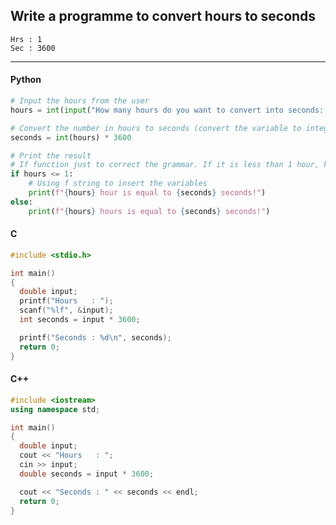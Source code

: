 ## Write a programme to convert hours to seconds

```
Hrs : 1
Sec : 3600
```

---

<CodeBlock slots="heading, code" repeat="3" languages="Python, C, C++" />

#### Python

```python
# Input the hours from the user
hours = int(input("How many hours do you want to convert into seconds: "))

# Convert the number in hours to seconds (convert the variable to integer because input gets input as string by default)
seconds = int(hours) * 3600

# Print the result
# If function just to correct the grammar. If it is less than 1 hour, keep it singular, else turn into plural.
if hours <= 1:
    # Using f string to insert the variables
    print(f"{hours} hour is equal to {seconds} seconds!")
else:
    print(f"{hours} hours is equal to {seconds} seconds!")
```

#### C

```c
#include <stdio.h>

int main()
{
  double input;
  printf("Hours   : ");
  scanf("%lf", &input);
  int seconds = input * 3600;

  printf("Seconds : %d\n", seconds);
  return 0;
}
```

#### C++

```cpp
#include <iostream>
using namespace std;

int main()
{
  double input;
  cout << "Hours   : ";
  cin >> input;
  double seconds = input * 3600;

  cout << "Seconds : " << seconds << endl;
  return 0;
}
```
